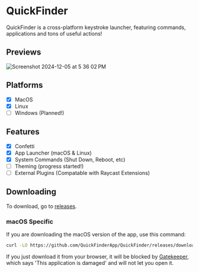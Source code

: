 # QuickFinder

QuickFinder is a cross-platform keystroke launcher, featuring commands, applications and tons of useful actions!

## Previews
![Screenshot 2024-12-05 at 5 36 02 PM](https://github.com/user-attachments/assets/e00d8b6a-f9b8-4025-a3cb-e9cf352aa476)

## Platforms

- [x] MacOS
- [x] Linux
- [ ] Windows (Planned!)

## Features
- [x] Confetti
- [x] App Launcher (macOS & Linux)
- [x] System Commands (Shut Down, Reboot, etc)
- [ ] Theming (progress started!)
- [ ] External Plugins (Compatable with Raycast Extensions)

## Downloading

To download, go to [releases](https://github.com/QuickFinderApp/QuickFinder/releases).

### macOS Specific

If you are downloading the macOS version of the app, use this command:

```bash
curl -LO https://github.com/QuickFinderApp/QuickFinder/releases/download/<release>/quickfinder-macos.dmg
```

If you just download it from your browser, it will be blocked by [Gatekeeper](https://disable-gatekeeper.github.io/), which says 'This application is damaged' and will not let you open it.
